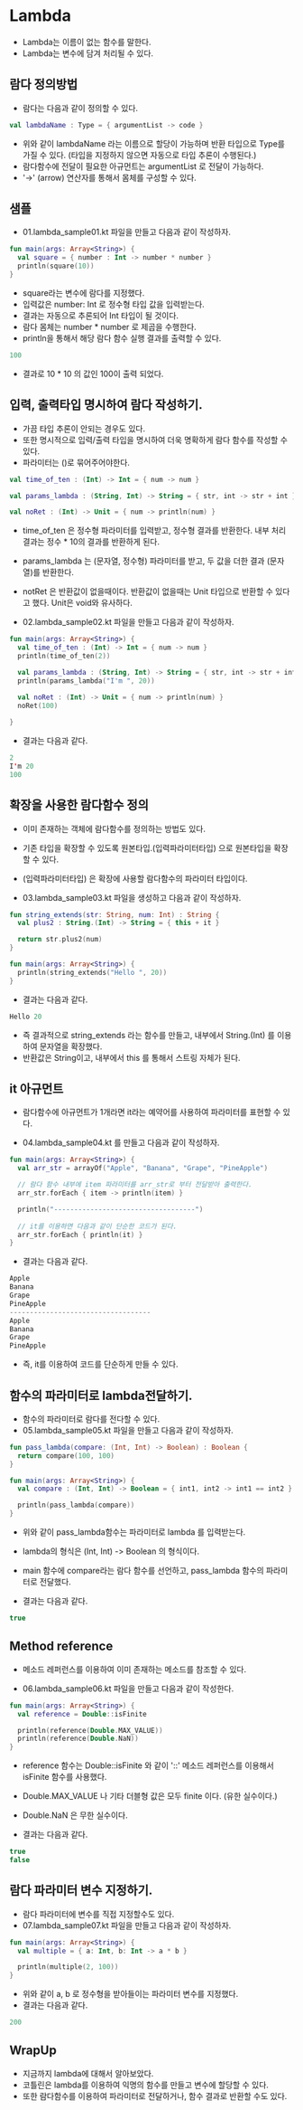 # Lambda

- Lambda는 이름이 없는 함수를 말한다. 
- Lambda는 변수에 담겨 처리될 수 있다. 

## 람다 정의방법

- 람다는 다음과 같이 정의할 수 있다. 

```kt
val lambdaName : Type = { argumentList -> code }
```

- 위와 같이 lambdaName 라는 이름으로 할당이 가능하며 반환 타입으로 Type를 가질 수 있다. (타입을 지정하지 않으면 자동으로 타입 추론이 수행된다.)
- 람다함수에 전달이 필요한 아규먼트는 argumentList 로 전달이 가능하다.
- '->' (arrow) 연산자를 통해서 몸체를 구성할 수 있다. 

## 샘플

- 01.lambda_sample01.kt 파일을 만들고 다음과 같이 작성하자. 
  
```kt
fun main(args: Array<String>) {
  val square = { number : Int -> number * number }
  println(square(10))
}
```

- square라는 변수에 람다를 지정했다. 
- 입력값은 number: Int 로 정수형 타입 값을 입력받는다. 
- 결과는 자동으로 추론되어 Int 타입이 될 것이다. 
- 람다 몸체는 number * number 로 제곱을 수행한다. 
- println을 통해서 해당 람다 함수 실행 결과를 출력할 수 있다. 

```kt
100
```

- 결과로 10 * 10 의 값인 100이 출력 되었다. 

## 입력, 출력타입 명시하여 람다 작성하기. 

- 가끔 타입 추론이 안되는 경우도 있다. 
- 또한 명시적으로 입력/출력 타입을 명시하여 더욱 명확하게 람다 함수를 작성할 수 있다. 
- 파라미터는 ()로 묶어주어야한다. 

```kt
val time_of_ten : (Int) -> Int = { num -> num }

val params_lambda : (String, Int) -> String = { str, int -> str + int }

val noRet : (Int) -> Unit = { num -> println(num) } 
```

- time_of_ten 은 정수형 파라미터를 입력받고, 정수형 결과를 반환한다. 내부 처리 결과는 정수 * 10의 결과를 반환하게 된다. 
- params_lambda 는 (문자열, 정수형) 파라미터를 받고, 두 값을 더한 결과 (문자열)를 반환한다.
- notRet 은 반환값이 없을때이다. 반환값이 없을때는 Unit 타입으로 반환할 수 있다고 했다. Unit은 void와 유사하다. 

- 02.lambda_sample02.kt 파일을 만들고 다음과 같이 작성하자. 
  
```kt
fun main(args: Array<String>) {
  val time_of_ten : (Int) -> Int = { num -> num }
  println(time_of_ten(2))

  val params_lambda : (String, Int) -> String = { str, int -> str + int }
  println(params_lambda("I'm ", 20))

  val noRet : (Int) -> Unit = { num -> println(num) } 
  noRet(100)
  
}
```

- 결과는 다음과 같다. 

```kt
2
I'm 20
100
```

## 확장을 사용한 람다함수 정의

- 이미 존재하는 객체에 람다함수를 정의하는 방법도 있다. 
- 기존 타입을 확장할 수 있도록 원본타입.(입력파라미터타입) 으로 원본타입을 확장할 수 있다. 
- (입력파라미터타입) 은 확장에 사용할 람다함수의 파라미터 타입이다. 

- 03.lambda_sample03.kt 파일을 생성하고 다음과 같이 작성하자. 

```kt
fun string_extends(str: String, num: Int) : String {
  val plus2 : String.(Int) -> String = { this + it }

  return str.plus2(num)
}

fun main(args: Array<String>) {
  println(string_extends("Hello ", 20))
}
```

- 결과는 다음과 같다. 

```kt
Hello 20
```

- 즉 결과적으로 string_extends 라는 함수를 만들고, 내부에서 String.(Int) 를 이용하여 문자열을 확장했다. 
- 반환값은 String이고, 내부에서 this 를 통해서 스트링 자체가 된다. 

## it 아규먼트

- 람다함수에 아규먼트가 1개라면 it라는 예약어를 사용하여 파라미터를 표현할 수 있다. 

- 04.lambda_sample04.kt 를 만들고 다음과 같이 작성하자. 
  
```kt
fun main(args: Array<String>) {
  val arr_str = arrayOf("Apple", "Banana", "Grape", "PineApple")

  // 람다 함수 내부에 item 파라미터를 arr_str로 부터 전달받아 출력한다. 
  arr_str.forEach { item -> println(item) }

  println("-----------------------------------")
  
  // it를 이용하면 다음과 같이 단순한 코드가 된다. 
  arr_str.forEach { println(it) }
}
```

- 결과는 다음과 같다. 

```kt
Apple
Banana
Grape
PineApple
-----------------------------------
Apple
Banana
Grape
PineApple
```

- 즉, it를 이용하여 코드를 단순하게 만들 수 있다. 

## 함수의 파라미터로 lambda전달하기. 

- 함수의 파라미터로 람다를 전다할 수 있다. 
- 05.lambda_sample05.kt 파일을 만들고 다음과 같이 작성하자. 

```kt
fun pass_lambda(compare: (Int, Int) -> Boolean) : Boolean {
  return compare(100, 100)
}

fun main(args: Array<String>) {
  val compare : (Int, Int) -> Boolean = { int1, int2 -> int1 == int2 }

  println(pass_lambda(compare))
}
```

- 위와 같이 pass_lambda함수는 파라미터로 lambda 를 입력받는다. 
- lambda의 형식은 (Int, Int) -> Boolean 의 형식이다. 
- main 함수에 compare라는 람다 함수를 선언하고, pass_lambda 함수의 파라미터로 전달했다. 

- 결과는 다음과 같다. 

```kt
true
```

## Method reference

- 메소드 레퍼런스를 이용하여 이미 존재하는 메소드를 참조할 수 있다. 

- 06.lambda_sample06.kt 파일을 만들고 다음과 같이 작성한다. 

```kt
fun main(args: Array<String>) {
  val reference = Double::isFinite

  println(reference(Double.MAX_VALUE))
  println(reference(Double.NaN))
}
```

- reference 함수는 Double::isFinite 와 같이 '::' 메소드 레퍼런스를 이용해서 isFinite 함수를 사용했다. 
- Double.MAX_VALUE 나 기타 더블형 값은 모두 finite 이다. (유한 실수이다.)
- Double.NaN 은 무한 실수이다. 

- 결과는 다음과 같다. 

```kt
true
false
```

## 람다 파라미터 변수 지정하기. 

- 람다 파라미터에 변수를 직접 지정할수도 있다. 
- 07.lambda_sample07.kt 파일을 만들고 다음과 같이 작성하자. 

```kt
fun main(args: Array<String>) {
  val multiple = { a: Int, b: Int -> a * b }

  println(multiple(2, 100))
}
```

- 위와 같이 a, b 로 정수형을 받아들이는 파라미터 변수를 지정했다. 
- 결과는 다음과 같다. 

```kt
200
```

## WrapUp

- 지금까지 lambda에 대해서 알아보았다. 
- 코틀린은 lambda를 이용하여 익명의 함수를 만들고 변수에 할당할 수 있다. 
- 또한 람다함수를 이용하여 파라미터로 전달하거나, 함수 결과로 반환할 수도 있다. 